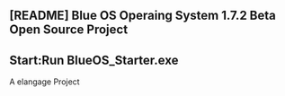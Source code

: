 [README]
Blue OS Operaing System 1.7.2 Beta Open Source Project
----------------------------------------------------------------
Start:Run BlueOS_Starter.exe
----------------------------------------------------------------
A elangage Project
